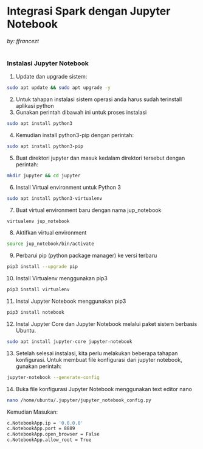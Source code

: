 # Integrasi Spark dengan Jupyter Notebook  
<i>by: ffrancezt</i>  
<br>

### Instalasi Jupyter Notebook

1. Update dan upgrade sistem:  
```bash 
sudo apt update && sudo apt upgrade -y  
```
2. Untuk tahapan instalasi sistem operasi anda harus sudah terinstall aplikasi python 
3. Gunakan perintah dibawah ini untuk proses instalasi
```bash
sudo apt install python3  
```
4. Kemudian install python3-pip dengan perintah:
```bash
sudo apt install python3-pip  
```
5. Buat direktori jupyter dan masuk kedalam direktori tersebut dengan perintah: 
```bash
mkdir jupyter && cd jupyter  
```
6. Install Virtual environment untuk Python 3  
```bash
sudo apt install python3-virtualenv   
```
7. Buat virtual environment baru dengan nama jup_notebook
```bash
virtualenv jup_notebook  
```
8. Aktifkan virtual environment  
```bash
source jup_notebook/bin/activate  
```
9. Perbarui pip (python package manager) ke versi terbaru  
```bash
pip3 install --upgrade pip  
```
10. Install Virtualenv menggunakan pip3  
```bash
pip3 install virtualenv  
```
11. Instal Jupyter Notebook menggunakan pip3  
```bash
pip3 install notebook  
```
12. Instal Jupyter Core dan Jupyter Notebook melalui paket sistem berbasis Ubuntu.  
```bash
sudo apt install jupyter-core jupyter-notebook  
```
13. Setelah selesai instalasi, kita perlu melakukan beberapa tahapan konfigurasi. Untuk membuat file konfigurasi dari jupyter notebook, gunakan perintah:
```bash
jupyter-notebook --generate-config
```
14. Buka file konfigurasi Jupyter Notebook menggunakan text editor nano  
```bash
nano /home/ubuntu/.jupyter/jupyter_notebook_config.py  
```
Kemudian Masukan:
```bash
c.NotebookApp.ip = '0.0.0.0'
c.NotebookApp.port = 8889
c.NotebookApp.open_browser = False
c.NotebookApp.allow_root = True
```
